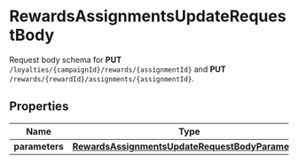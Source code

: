 

# RewardsAssignmentsUpdateRequestBody

Request body schema for **PUT** `/loyalties/{campaignId}/rewards/{assignmentId}` and **PUT** `/rewards/{rewardId}/assignments/{assignmentId}`.

## Properties

| Name | Type | Description | Notes |
|------------ | ------------- | ------------- | -------------|
|**parameters** | [**RewardsAssignmentsUpdateRequestBodyParameters**](RewardsAssignmentsUpdateRequestBodyParameters.md) |  |  [optional] |



